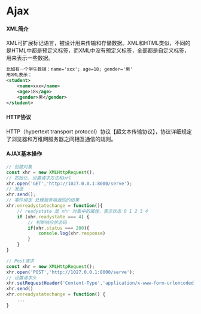 # Ajax

#### XML简介

XML可扩展标记语言，被设计用来传输和存储数据。XML和HTML类似，不同的是HTML中都是预定义标签，而XML中没有预定义标签，全部都是自定义标签，用来表示一些数据。

```xml
比如有一个学生数据：name='xxx'; age=18; gender='男'
用XML表示：
<student>
	<name>xxx</name>
	<age>18</age>
	<gender>男</gender>
</student>
```

#### HTTP协议

HTTP（hypertext transport protocol）协议【超文本传输协议】，协议详细规定了浏览器和万维网服务器之间相互通信的规则。

#### AJAX基本操作

```js
// 创建对象
const xhr = new XMLHttpRequest();
// 初始化，设置请求方法和url
xhr.open('GET','http://1027.0.0.1:8000/serve');
// 发送
xhr.send();
// 事件绑定 处理服务端返回的结果
xhr.onreadystatechange = function(){
    // readystate 是 xhr 对象中的属性，表示状态 0 1 2 3 4
    if (xhr.readystate === 4) {
        // 判断响应状态码
        if(xhr.status === 200){
            console.log(xhr.response)
        }
    }
}

// Post请求
const xhr = new XMLHttpRequest();
xhr.open('POST','http://1027.0.0.1:8000/serve');
// 设置请求头
xhr.setRequestHeader('Content-Type','application/x-www-form-urlencoded]')
xhr.send() 
xhr.onreadystatechange = function() {
	...
}
```

